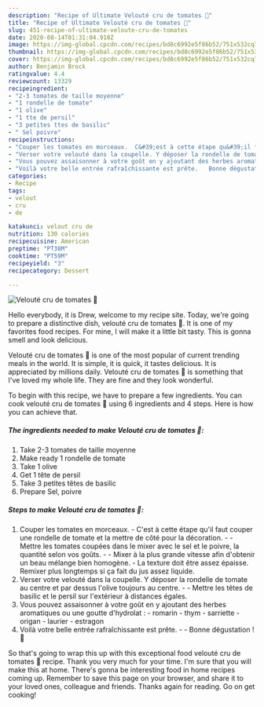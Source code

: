 ```yaml
---
description: "Recipe of Ultimate Velouté cru de tomates 🍅"
title: "Recipe of Ultimate Velouté cru de tomates 🍅"
slug: 451-recipe-of-ultimate-veloute-cru-de-tomates
date: 2020-08-14T01:31:04.910Z
image: https://img-global.cpcdn.com/recipes/bd8c6992e5f86b52/751x532cq70/veloute-cru-de-tomates-🍅-photo-principale-de-la-recette.jpg
thumbnail: https://img-global.cpcdn.com/recipes/bd8c6992e5f86b52/751x532cq70/veloute-cru-de-tomates-🍅-photo-principale-de-la-recette.jpg
cover: https://img-global.cpcdn.com/recipes/bd8c6992e5f86b52/751x532cq70/veloute-cru-de-tomates-🍅-photo-principale-de-la-recette.jpg
author: Benjamin Brock
ratingvalue: 4.4
reviewcount: 13329
recipeingredient:
- "2-3 tomates de taille moyenne"
- "1 rondelle de tomate"
- "1 olive"
- "1 tte de persil"
- "3 petites ttes de basilic"
- " Sel poivre"
recipeinstructions:
- "Couper les tomates en morceaux.  C&#39;est à cette étape qu&#39;il faut couper une rondelle de tomate et la mettre de côté pour la décoration.   Mettre les tomates coupées dans le mixer avec le sel et le poivre, la quantité selon vos goûts.   Mixer à la plus grande vitesse afin d&#39;obtenir un beau mélange bien homogène.  La texture doit être assez épaisse. Remixer plus longtemps si ça fait du jus assez liquide."
- "Verser votre velouté dans la coupelle. Y déposer la rondelle de tomate au centre et par dessus l&#39;olive toujours au centre.   Mettre les têtes de basilic et le persil sur l&#39;extérieur à distances égales."
- "Vous pouvez assaisonner à votre goût en y ajoutant des herbes aromatiques ou une goutte d&#39;hydrolat : romarin thym sarriette origan laurier estragon"
- "Voilà votre belle entrée rafraîchissante est prête.   Bonne dégustation ! 🥗"
categories:
- Recipe
tags:
- velout
- cru
- de

katakunci: velout cru de 
nutrition: 130 calories
recipecuisine: American
preptime: "PT38M"
cooktime: "PT59M"
recipeyield: "3"
recipecategory: Dessert

---
```



![Velouté cru de tomates 🍅](https://img-global.cpcdn.com/recipes/bd8c6992e5f86b52/751x532cq70/veloute-cru-de-tomates-🍅-photo-principale-de-la-recette.jpg)

Hello everybody, it is Drew, welcome to my recipe site. Today, we're going to prepare a distinctive dish, velouté cru de tomates 🍅. It is one of my favorites food recipes. For mine, I will make it a little bit tasty. This is gonna smell and look delicious.

Velouté cru de tomates 🍅 is one of the most popular of current trending meals in the world. It is simple, it is quick, it tastes delicious. It is appreciated by millions daily. Velouté cru de tomates 🍅 is something that I've loved my whole life. They are fine and they look wonderful.




To begin with this recipe, we have to prepare a few ingredients. You can cook velouté cru de tomates 🍅 using 6 ingredients and 4 steps. Here is how you can achieve that.

<!--inarticleads1-->

##### The ingredients needed to make Velouté cru de tomates 🍅:

1. Take 2-3 tomates de taille moyenne
1. Make ready 1 rondelle de tomate
1. Take 1 olive
1. Get 1 tête de persil
1. Take 3 petites têtes de basilic
1. Prepare  Sel, poivre




<!--inarticleads2-->

##### Steps to make Velouté cru de tomates 🍅:

1. Couper les tomates en morceaux.  - C&#39;est à cette étape qu&#39;il faut couper une rondelle de tomate et la mettre de côté pour la décoration.  -  - Mettre les tomates coupées dans le mixer avec le sel et le poivre, la quantité selon vos goûts.  -  - Mixer à la plus grande vitesse afin d&#39;obtenir un beau mélange bien homogène.  - La texture doit être assez épaisse. Remixer plus longtemps si ça fait du jus assez liquide.
1. Verser votre velouté dans la coupelle. Y déposer la rondelle de tomate au centre et par dessus l&#39;olive toujours au centre.  -  - Mettre les têtes de basilic et le persil sur l&#39;extérieur à distances égales.
1. Vous pouvez assaisonner à votre goût en y ajoutant des herbes aromatiques ou une goutte d&#39;hydrolat : - romarin - thym - sarriette - origan - laurier - estragon
1. Voilà votre belle entrée rafraîchissante est prête.  -  - Bonne dégustation ! 🥗




So that's going to wrap this up with this exceptional food velouté cru de tomates 🍅 recipe. Thank you very much for your time. I'm sure that you will make this at home. There's gonna be interesting food in home recipes coming up. Remember to save this page on your browser, and share it to your loved ones, colleague and friends. Thanks again for reading. Go on get cooking!
